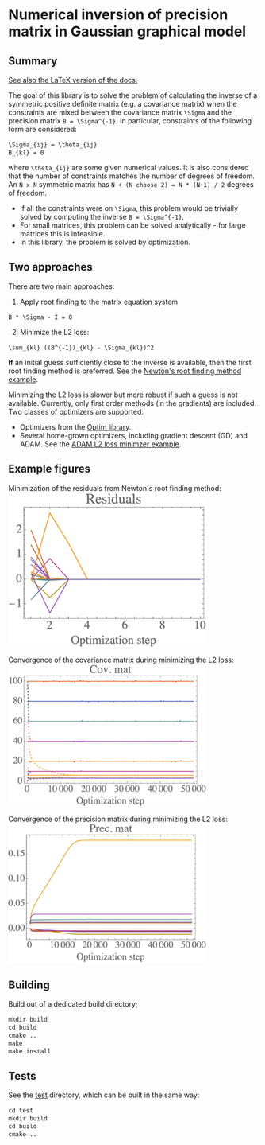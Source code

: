 # Numerical inversion of precision matrix in Gaussian graphical model

## Summary

[See also the LaTeX version of the docs.](doc/doc.pdf)

The goal of this library is to solve the problem of calculating the inverse of a symmetric positive definite matrix (e.g. a covariance matrix) when the constraints are mixed between the covariance matrix `\Sigma` and the precision matrix `B = \Sigma^{-1}`. In particular, constraints of the following form are considered:
```
\Sigma_{ij} = \theta_{ij}
B_{kl} = 0
```
where `\theta_{ij}` are some given numerical values. It is also considered that the number of constraints matches the number of degrees of freedom. An `N x N` symmetric matrix has `N + (N choose 2) = N * (N+1) / 2` degrees of freedom.

* If all the constraints were on `\Sigma`, this problem would be trivially solved by computing the inverse `B = \Sigma^{-1}`.
* For small matrices, this problem can be solved analytically - for large matrices this is infeasible.
* In this library, the problem is solved by optimization.

## Two approaches

There are two main approaches:

1. Apply root finding to the matrix equation system
```
B * \Sigma - I = 0
```

2. Minimize the L2 loss:
```
\sum_{kl} ((B^{-1})_{kl} - \Sigma_{kl})^2
```

**If** an initial guess sufficiently close to the inverse is available, then the first root finding method is preferred. See the [Newton's root finding method example](test/src/root_find_newton_5d.cpp).

Minimizing the L2 loss is slower but more robust if such a guess is not available. Currently, only first order methods (in the gradients) are included. Two classes of optimizers are supported:
* Optimizers from the [Optim library](https://github.com/kthohr/optim).
* Several home-grown optimizers, including gradient descent (GD) and ADAM.
See the [ADAM L2 loss minimzer example](test/src/l2_adam_5d.cpp).

## Example figures

Minimization of the residuals from Newton's root finding method:
<img src="readme_figures/residuals.png" alt="drawing" width="400"/>

Convergence of the covariance matrix during minimizing the L2 loss:
<img src="readme_figures/cov.png" alt="drawing" width="400"/>

Convergence of the precision matrix during minimizing the L2 loss:
<img src="readme_figures/prec.png" alt="drawing" width="400"/>

## Building

Build out of a dedicated build directory;
```
mkdir build
cd build
cmake ..
make
make install
```

## Tests

See the [test](test) directory, which can be built in the same way:
```
cd test
mkdir build
cd build
cmake ..
```